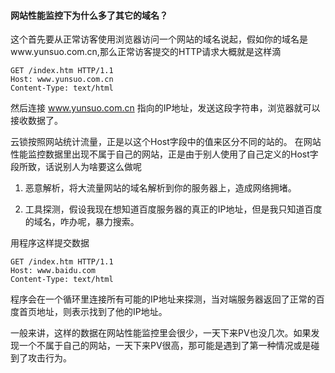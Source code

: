 ####  网站性能监控下为什么多了其它的域名？
这个首先要从正常访客使用浏览器访问一个网站的域名说起，假如你的域名是www.yunsuo.com.cn,那么正常访客提交的HTTP请求大概就是这样滴
    
    GET /index.htm HTTP/1.1
    Host: www.yunsuo.com.cn
    Content-Type: text/html
然后连接 www.yunsuo.com.cn 指向的IP地址，发送这段字符串，浏览器就可以接收数据了。

云锁按照网站统计流量，正是以这个Host字段中的值来区分不同的站的。
在网站性能监控数据里出现不属于自己的网站，正是由于别人使用了自己定义的Host字段所致，话说别人为啥要这么做呢

1. 恶意解析，将大流量网站的域名解析到你的服务器上，造成网络拥堵。

2. 工具探测，假设我现在想知道百度服务器的真正的IP地址，但是我只知道百度的域名，咋办呢，暴力搜索。

用程序这样提交数据

    GET /index.htm HTTP/1.1
    Host: www.baidu.com
    Content-Type: text/html
程序会在一个循环里连接所有可能的IP地址来探测，当对端服务器返回了正常的百度首页地址，则表示找到了他的IP地址。

一般来讲，这样的数据在网站性能监控里会很少，一天下来PV也没几次。如果发现一个不属于自己的网站，一天下来PV很高，那可能是遇到了第一种情况或是碰到了攻击行为。
